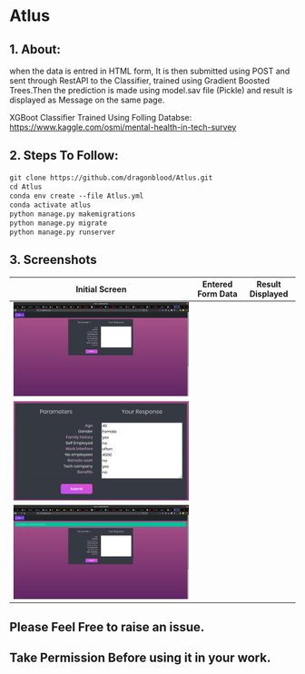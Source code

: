 # Atlus
## 1. About:

when the data is entred in HTML form, It is then submitted using POST and sent through RestAPI to the Classifier, trained using Gradient Boosted Trees.Then the prediction is made using model.sav file (Pickle) and result is displayed as Message on the same page.

XGBoot Classifier Trained Using Folling Databse:
https://www.kaggle.com/osmi/mental-health-in-tech-survey

## 2. Steps To Follow:
```
git clone https://github.com/dragonblood/Atlus.git
cd Atlus
conda env create --file Atlus.yml
conda activate atlus
python manage.py makemigrations
python manage.py migrate
python manage.py runserver
```
## 3. Screenshots
| Initial Screen | Entered Form Data | Result Displayed |
| -------|--------------|-----------------|
|![Initial Screen](https://github.com/dragonblood/Atlus/blob/master/Github_readme_img/Screenshot%20from%202020-03-31%2018-52-52.png)
|![Entered Form Data](https://github.com/dragonblood/Atlus/blob/master/Github_readme_img/Screenshot%20from%202020-03-31%2018-54-48.png)
|![Result Displayed](https://github.com/dragonblood/Atlus/blob/master/Github_readme_img/Screenshot%20from%202020-03-31%2018-54-18.png)|

## Please Feel Free to raise an issue.
## Take Permission Before using it in your work.
